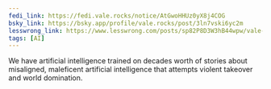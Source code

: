 ```yaml
---
fedi_link: https://fedi.vale.rocks/notice/AtGwoHHUz0yX8j4COG
bsky_link: https://bsky.app/profile/vale.rocks/post/3ln7vski6yc2m
lesswrong_link: https://www.lesswrong.com/posts/sp82P8D3W3hB44wpw/vale-s-shortform?commentId=xKtddJLyumeKHZc7y
tags: [AI]
---
```


We have artificial intelligence trained on decades worth of stories about misaligned, maleficent artificial intelligence that attempts violent takeover and world domination.
